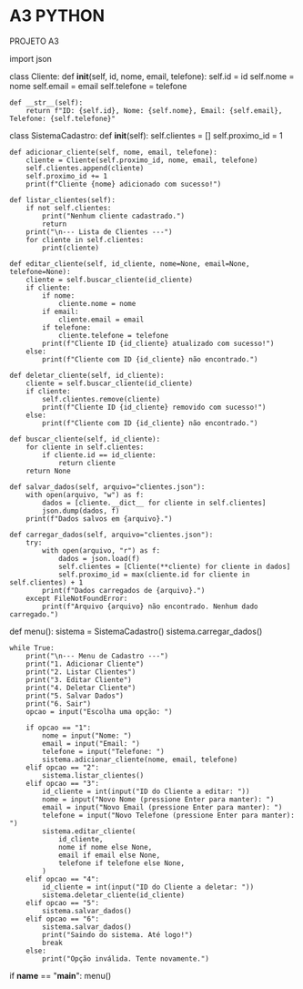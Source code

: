 # A3 PYTHON
PROJETO A3

import json

class Cliente:
    def __init__(self, id, nome, email, telefone):
        self.id = id
        self.nome = nome
        self.email = email
        self.telefone = telefone

    def __str__(self):
        return f"ID: {self.id}, Nome: {self.nome}, Email: {self.email}, Telefone: {self.telefone}"


class SistemaCadastro:
    def __init__(self):
        self.clientes = []
        self.proximo_id = 1

    def adicionar_cliente(self, nome, email, telefone):
        cliente = Cliente(self.proximo_id, nome, email, telefone)
        self.clientes.append(cliente)
        self.proximo_id += 1
        print(f"Cliente {nome} adicionado com sucesso!")

    def listar_clientes(self):
        if not self.clientes:
            print("Nenhum cliente cadastrado.")
            return
        print("\n--- Lista de Clientes ---")
        for cliente in self.clientes:
            print(cliente)

    def editar_cliente(self, id_cliente, nome=None, email=None, telefone=None):
        cliente = self.buscar_cliente(id_cliente)
        if cliente:
            if nome:
                cliente.nome = nome
            if email:
                cliente.email = email
            if telefone:
                cliente.telefone = telefone
            print(f"Cliente ID {id_cliente} atualizado com sucesso!")
        else:
            print(f"Cliente com ID {id_cliente} não encontrado.")

    def deletar_cliente(self, id_cliente):
        cliente = self.buscar_cliente(id_cliente)
        if cliente:
            self.clientes.remove(cliente)
            print(f"Cliente ID {id_cliente} removido com sucesso!")
        else:
            print(f"Cliente com ID {id_cliente} não encontrado.")

    def buscar_cliente(self, id_cliente):
        for cliente in self.clientes:
            if cliente.id == id_cliente:
                return cliente
        return None

    def salvar_dados(self, arquivo="clientes.json"):
        with open(arquivo, "w") as f:
            dados = [cliente.__dict__ for cliente in self.clientes]
            json.dump(dados, f)
        print(f"Dados salvos em {arquivo}.")

    def carregar_dados(self, arquivo="clientes.json"):
        try:
            with open(arquivo, "r") as f:
                dados = json.load(f)
                self.clientes = [Cliente(**cliente) for cliente in dados]
                self.proximo_id = max(cliente.id for cliente in self.clientes) + 1
            print(f"Dados carregados de {arquivo}.")
        except FileNotFoundError:
            print(f"Arquivo {arquivo} não encontrado. Nenhum dado carregado.")


def menu():
    sistema = SistemaCadastro()
    sistema.carregar_dados()

    while True:
        print("\n--- Menu de Cadastro ---")
        print("1. Adicionar Cliente")
        print("2. Listar Clientes")
        print("3. Editar Cliente")
        print("4. Deletar Cliente")
        print("5. Salvar Dados")
        print("6. Sair")
        opcao = input("Escolha uma opção: ")

        if opcao == "1":
            nome = input("Nome: ")
            email = input("Email: ")
            telefone = input("Telefone: ")
            sistema.adicionar_cliente(nome, email, telefone)
        elif opcao == "2":
            sistema.listar_clientes()
        elif opcao == "3":
            id_cliente = int(input("ID do Cliente a editar: "))
            nome = input("Novo Nome (pressione Enter para manter): ")
            email = input("Novo Email (pressione Enter para manter): ")
            telefone = input("Novo Telefone (pressione Enter para manter): ")
            sistema.editar_cliente(
                id_cliente,
                nome if nome else None,
                email if email else None,
                telefone if telefone else None,
            )
        elif opcao == "4":
            id_cliente = int(input("ID do Cliente a deletar: "))
            sistema.deletar_cliente(id_cliente)
        elif opcao == "5":
            sistema.salvar_dados()
        elif opcao == "6":
            sistema.salvar_dados()
            print("Saindo do sistema. Até logo!")
            break
        else:
            print("Opção inválida. Tente novamente.")


if __name__ == "__main__":
    menu()

